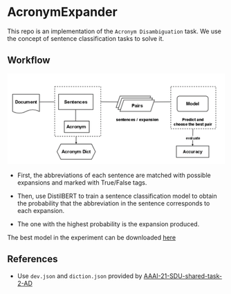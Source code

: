 # AcronymExpander
This repo is an implementation of the `Acronym Disambiguation` task. We use the concept of sentence classification tasks to solve it. 

## Workflow

![Alt text](image.png)

+ First, the abbreviations of each sentence are matched with possible expansions and marked with True/False tags.

+ Then, use DistilBERT to train a sentence classification model to obtain the probability that the abbreviation in the sentence corresponds to each expansion.

+ The one with the highest probability is the expansion produced.

The best model in the experiment can be downloaded [here](https://huggingface.co/fuhsiao/AD-checkpoint-2840)




## References
+ Use `dev.json` and `diction.json` provided by [AAAI-21-SDU-shared-task-2-AD](https://github.com/amirveyseh/AAAI-21-SDU-shared-task-2-AD)
